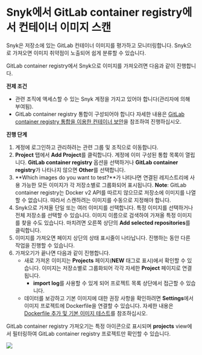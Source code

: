 # Snyk에서 GitLab container registry에서 컨테이너 이미지 스캔

Snyk은 저장소에 있는 GitLab 컨테이너 이미지를 평가하고 모니터링합니다. Snyk으로 가져오면 이미지 취약점이 노출되어 쉽게 분류할 수 있습니다.

GitLab container registry에서 Snyk으로 이미지를 가져오려면 다음과 같이 진행합니다.

**전제 조건**

* 관련 조직에 액세스할 수 있는 Snyk 계정을 가지고 있어야 합니다(관리자에 의해 부여됨).
* GitLab container registry 통합이 구성되어야 합니다 자세한 내용은 [GitLab container registry 통합을 이용한 컨테이너 보안](container-security-with-gitlab-container-registry-integration.md)을 참조하여 진행하십시오.

**진행 단계**

1. 계정에 로그인하고 관리하려는 관련 그룹 및 조직으로 이동합니다.
2. **Project** 탭에서 **Add Project**를 클릭합니다. 계정에 이미 구성된 통합 목록이 열립니다. **GitLab container registry** 옵션을 선택하거나 **GitLab container registry**가 나타나지 않으면 **Other**를 선택합니다.
3. **Which images do you want to test?**가 나타나면 연결된 레지스트리에 사용 가능한 모든 이미지가 각 저장소별로 그룹화되어 표시됩니다. **Note**: GitLab container registry는 Docker v2 API를 따르지 않으므로 저장소에 이미지를 나열할 수 없습니다. 따라서 스캔하려는 이미지를 수동으로 지정해야 합니다.
4. Snyk으로 가져올 단일 또는 여러 이미지를 선택합니다. 특정 이미지를 선택하거나 전체 저장소를 선택할 수 있습니다. 이미지 이름으로 검색하여 가져올 특정 이미지를 찾을 수도 있습니다. 마치려면 오른쪽 상단의 **Add selected repositories**를 클릭합니다.
5. 이미지를 가져오면 페이지 상단의 상태 표시줄이 나타납니다. 진행하는 동안 다른 작업을 진행할 수 있습니다.
6. 가져오기가 끝나면 다음과 같이 진행합니다.
   * 새로 가져온 이미지는 **Projects** 페이지(**NEW** 태그로 표시)에서 확인할 수 있습니다. 이미지는 저장소별로 그룹화되어 각각 자세한 **Project** 페이지로 연결됩니다.
     * **import log**를 사용할 수 있게 되어 프로젝트 목록 상단에서 접근할 수 있습니다.
   * 데이터를 보강하고 기본 이미지에 대한 권장 사항을 확인하려면 **Settings**에서 이미지 프로젝트에 Dockerfile을 연결할 수 있습니다. 자세한 내용은 [Dockerfile 추가 및 기본 이미지 테스트](../../scan-your-dockerfile/adding-your-dockerfile-and-test-your-base-image.md)를 참조하십시오.

GitLab container registry 가져오기는 특정 아이콘으로 표시되며 **projects** view에서 필터링하여 GitLab container registry 프로젝트만 확인할 수 있습니다.

![](../../../../.gitbook/assets/mceclip0-14-.png)
